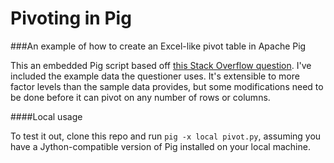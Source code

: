 Pivoting in Pig
===============

###An example of how to create an Excel-like pivot table in Apache Pig

This an embedded Pig script based off [this Stack Overflow question](http://stackoverflow.com/questions/22416883/advanced-pivot-table-in-pig/22469696#22469696). I've included the example data the questioner uses. It's extensible to more factor levels than the sample data provides, but some modifications need to be done before it can pivot on any number of rows or columns.

####Local usage

To test it out, clone this repo and run `pig -x local pivot.py`, assuming you have a Jython-compatible version of Pig installed on your local machine.
